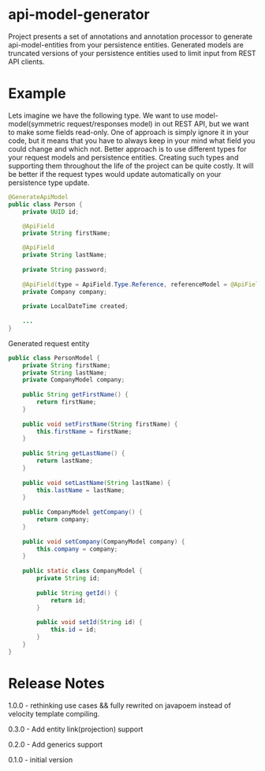 # api-model-generator
Project presents a set of annotations and annotation processor to generate api-model-entities from your persistence entities.
Generated models are truncated versions of your persistence entities used to limit input from REST API clients.

# Example
Lets imagine we have the following type. We want to use model-model(symmetric request/responses model) in out REST API, 
but we want to make some fields read-only. One of approach is simply ignore it in your code, but it means that you have 
to always keep in your mind what field you could change and which not. Better approach is to use different types for your
request models and persistence entities. Creating such types and supporting them throughout the life of the project can be quite costly. 
It will be better if the request types would update automatically on your persistence type update. 

```java
@GenerateApiModel
public class Person {
    private UUID id;

    @ApiField
    private String firstName;

    @ApiField
    private String lastName;
    
    private String password;
    
    @ApiField(type = ApiField.Type.Reference, referenceModel = @ApiField.Model(fields = "id"))
    private Company company;
    
    private LocalDateTime created;
    
    ...
}
```

Generated request entity
```java
public class PersonModel {
    private String firstName;
    private String lastName;
    private CompanyModel company;
    
    public String getFirstName() {
        return firstName;
    }
    
    public void setFirstName(String firstName) {
        this.firstName = firstName;
    }
    
    public String getLastName() {
        return lastName;
    }
        
    public void setLastName(String lastName) {
        this.lastName = lastName;
    }
    
    public CompanyModel getCompany() {
        return company;
    }
            
    public void setCompany(CompanyModel company) {
        this.company = company;
    }
    
    public static class CompanyModel {
        private String id;
        
        public String getId() {
            return id;
        }
        
        public void setId(String id) {
            this.id = id;
        }
    }
}
```

# Release Notes

1.0.0 - rethinking use cases && fully rewrited on javapoem instead of velocity template compiling. 

0.3.0 - Add entity link(projection) support

0.2.0 - Add generics support

0.1.0 - initial version
